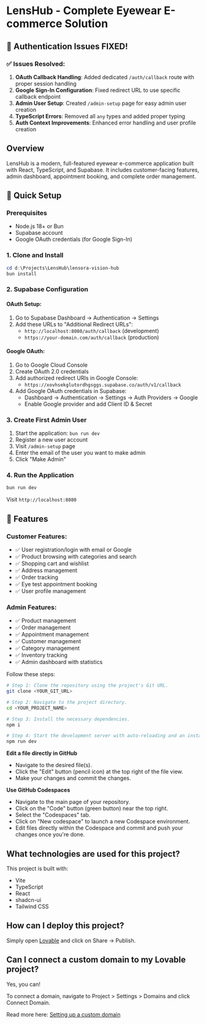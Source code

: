 # LensHub - Complete Eyewear E-commerce Solution

## 🎉 Authentication Issues FIXED!

### ✅ Issues Resolved:
1. **OAuth Callback Handling**: Added dedicated `/auth/callback` route with proper session handling
2. **Google Sign-In Configuration**: Fixed redirect URL to use specific callback endpoint
3. **Admin User Setup**: Created `/admin-setup` page for easy admin user creation
4. **TypeScript Errors**: Removed all `any` types and added proper typing
5. **Auth Context Improvements**: Enhanced error handling and user profile creation

## Overview
LensHub is a modern, full-featured eyewear e-commerce application built with React, TypeScript, and Supabase. It includes customer-facing features, admin dashboard, appointment booking, and complete order management.

## 🚀 Quick Setup

### Prerequisites
- Node.js 18+ or Bun
- Supabase account
- Google OAuth credentials (for Google Sign-In)

### 1. Clone and Install
```powershell
cd d:\Projects\LensHub\lensora-vision-hub
bun install
```

### 2. Supabase Configuration

#### OAuth Setup:
1. Go to Supabase Dashboard → Authentication → Settings
2. Add these URLs to "Additional Redirect URLs":
   - `http://localhost:8080/auth/callback` (development)
   - `https://your-domain.com/auth/callback` (production)

#### Google OAuth:
1. Go to Google Cloud Console
2. Create OAuth 2.0 credentials
3. Add authorized redirect URIs in Google Console:
   - `https://xovhsekglutordhgsggs.supabase.co/auth/v1/callback`
4. Add Google OAuth credentials in Supabase:
   - Dashboard → Authentication → Settings → Auth Providers → Google
   - Enable Google provider and add Client ID & Secret

### 3. Create First Admin User
1. Start the application: `bun run dev`
2. Register a new user account
3. Visit `/admin-setup` page
4. Enter the email of the user you want to make admin
5. Click "Make Admin"

### 4. Run the Application
```powershell
bun run dev
```

Visit `http://localhost:8080`

## 📱 Features

### Customer Features:
- ✅ User registration/login with email or Google
- ✅ Product browsing with categories and search
- ✅ Shopping cart and wishlist
- ✅ Address management
- ✅ Order tracking
- ✅ Eye test appointment booking
- ✅ User profile management

### Admin Features:
- ✅ Product management
- ✅ Order management
- ✅ Appointment management
- ✅ Customer management
- ✅ Category management
- ✅ Inventory tracking
- ✅ Admin dashboard with statistics

Follow these steps:

```sh
# Step 1: Clone the repository using the project's Git URL.
git clone <YOUR_GIT_URL>

# Step 2: Navigate to the project directory.
cd <YOUR_PROJECT_NAME>

# Step 3: Install the necessary dependencies.
npm i

# Step 4: Start the development server with auto-reloading and an instant preview.
npm run dev
```

**Edit a file directly in GitHub**

- Navigate to the desired file(s).
- Click the "Edit" button (pencil icon) at the top right of the file view.
- Make your changes and commit the changes.

**Use GitHub Codespaces**

- Navigate to the main page of your repository.
- Click on the "Code" button (green button) near the top right.
- Select the "Codespaces" tab.
- Click on "New codespace" to launch a new Codespace environment.
- Edit files directly within the Codespace and commit and push your changes once you're done.

## What technologies are used for this project?

This project is built with:

- Vite
- TypeScript
- React
- shadcn-ui
- Tailwind CSS

## How can I deploy this project?

Simply open [Lovable](https://lovable.dev/projects/4f94d6e8-340a-46b2-9020-a773807363d4) and click on Share -> Publish.

## Can I connect a custom domain to my Lovable project?

Yes, you can!

To connect a domain, navigate to Project > Settings > Domains and click Connect Domain.

Read more here: [Setting up a custom domain](https://docs.lovable.dev/tips-tricks/custom-domain#step-by-step-guide)
